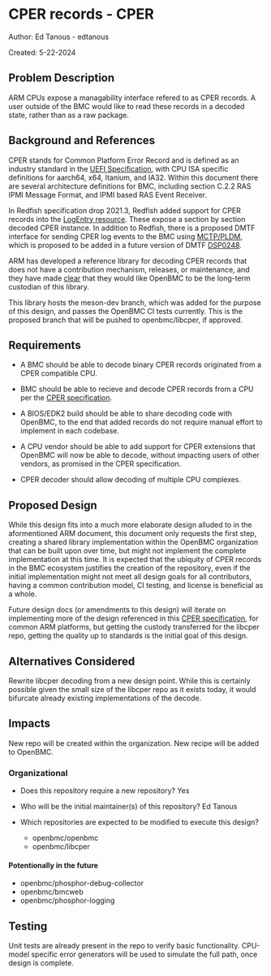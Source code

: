 # CPER records - CPER

Author: Ed Tanous - edtanous

Created: 5-22-2024

## Problem Description

ARM CPUs expose a managability interface refered to as CPER records. A user
outside of the BMC would like to read these records in a decoded state, rather
than as a raw package.

## Background and References

CPER stands for Common Platform Error Record and is defined as an industry
standard in the [UEFI Specification][uefi_spec], with CPU ISA specific
definitions for aarch64, x64, Itanium, and IA32. Within this document there are
several architecture definitions for BMC, including section C.2.2 RAS IPMI
Message Format, and IPMI based RAS Event Receiver.

In Redfish specification drop 2021.3, Redfish added support for CPER records
into the [LogEntry resource][logentry]. These expose a section by section
decoded CPER instance. In addition to Redfish, there is a proposed DMTF
interface for sending CPER log events to the BMC using [MCTP/PLDM][cperevent],
which is proposed to be added in a future version of DMTF [DSP0248].

ARM has developed a reference library for decoding CPER records that does not
have a contribution mechanism, releases, or maintenance, and they have made
[clear][cper_examples] that they would like OpenBMC to be the long-term
custodian of this library.

This library hosts the meson-dev branch, which was added for the purpose of this
design, and passes the OpenBMC CI tests currently. This is the proposed branch
that will be pushed to openbmc/libcper, if approved.

## Requirements

- A BMC should be able to decode binary CPER records originated from a CPER
  compatible CPU.

- BMC should be able to recieve and decode CPER records from a CPU per the
  [CPER specification][arm_sbr].

- A BIOS/EDK2 build should be able to share decoding code with OpenBMC, to the
  end that added records do not require manual effort to implement in each
  codebase.

- A CPU vendor should be able to add support for CPER extensions that OpenBMC
  will now be able to decode, without impacting users of other vendors, as
  promised in the CPER specification.

- CPER decoder should allow decoding of multiple CPU complexes.

## Proposed Design

While this design fits into a much more elaborate design alluded to in the
aformentioned ARM document, this document only requests the first step, creating
a shared library implementation within the OpenBMC organization that can be
built upon over time, but might not implement the complete implementation at
this time. It is expected that the ubiquity of CPER records in the BMC ecosystem
justifies the creation of the repository, even if the initial implementation
might not meet all design goals for all contributors, having a common
contribution model, CI testing, and license is beneficial as a whole.

Future design docs (or amendments to this design) will iterate on implementing
more of the design referenced in this [CPER specification][arm_sbr], for common
ARM platforms, but getting the custody transferred for the libcper repo, getting
the quality up to standards is the initial goal of this design.

## Alternatives Considered

Rewrite libcper decoding from a new design point. While this is certainly
possible given the small size of the libcper repo as it exists today, it would
bifurcate already existing implementations of the decode.

## Impacts

New repo will be created within the organization. New recipe will be added to
OpenBMC.

### Organizational

- Does this repository require a new repository? Yes
- Who will be the initial maintainer(s) of this repository? Ed Tanous
- Which repositories are expected to be modified to execute this design?

  - openbmc/openbmc
  - openbmc/libcper

#### Potentionally in the future

- openbmc/phosphor-debug-collector
- openbmc/bmcweb
- openbmc/phosphor-logging

## Testing

Unit tests are already present in the repo to verify basic functionality.
CPU-model specific error generators will be used to simulate the full path, once
design is complete.

[arm_sbr]: https://developer.arm.com/documentation/den0069/latest/
[uefi_spec]: https://uefi.org/specifications
[logentry]:
  https://github.com/DMTF/Redfish-Publications/blob/5b217908b5378b24e4f390c063427d7a707cd308/csdl/LogEntry_v1.xml#L1403
[cperevent]:
  https://www.dmtf.org/sites/default/files/PMCI_CPEREvent_Proposal_v3.pdf
[DSP0248]: https://www.dmtf.org/dsp/DSP0248
[cper_examples]:
  https://gitlab.arm.com/server_management/libcper/-/blob/b8b687c2e05846afd37b60222a0b4253acda81fd/README.md#usage-examples
